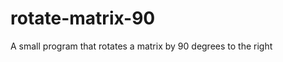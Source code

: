 rotate-matrix-90
================

A small program that rotates a matrix by 90 degrees to the right
